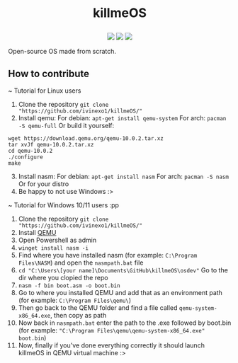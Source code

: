 # <p align="center" dir="auto">killmeOS</p>
<div align="center" dir="auto">
  <img src="https://img.shields.io/github/contributors/ivinexo1/killmeOS"></img>
  <img src="https://img.shields.io/github/commit-activity/w/ivinexo1/killmeOS"></img>
  <img src="https://img.shields.io/github/stars/ivinexo1/killmeOS"></img>
</div>

Open-source OS made from scratch.

## How to contribute

~ Tutorial for Linux users
1. Clone the repository `git clone "https://github.com/ivinexo1/killmeOS/"`
2. Install qemu:
For debian: `apt-get install qemu-system`
For arch: `pacman -S qemu-full`
Or build it yourself:
```
wget https://download.qemu.org/qemu-10.0.2.tar.xz
tar xvJf qemu-10.0.2.tar.xz
cd qemu-10.0.2
./configure
make
```

3. Install nasm:
For debian: `apt-get install nasm`
For arch: `pacman -S nasm`
Or for your distro
4. Be happy to not use Windows :>




~ Tutorial for Windows 10/11 users :pp
1. Clone the repository `git clone "https://github.com/ivinexo1/killmeOS/"`
2. Install [QEMU](https://download.qemu.org/)
3. Open Powershell as admin
4. `winget install nasm -i`
5. Find where you have installed nasm (for example: `C:\Program Files\NASM`) and open the `nasmpath.bat` file
6. `cd "C:\Users\[your name]\Documents\GitHub\killmeOS\osdev"` Go to the dir where you clopied the repo
7. `nasm -f bin boot.asm -o boot.bin`
8. Go to where you installed QEMU and add that as an environment path (for example: `C:\Program Files\qemu\`)
9. Then go back to the QEMU folder and find a file called `qemu-system-x86_64.exe`, then copy as path
10. Now back in `nasmpath.bat` enter the path to the .exe followed by boot.bin (for example: `"C:\Program Files\qemu\qemu-system-x86_64.exe" boot.bin`)
11. Now, finally if you've done everything correctly it should launch killmeOS in QEMU virtual machine :>
